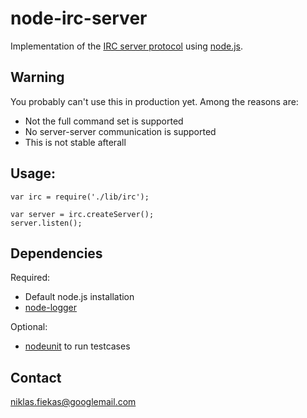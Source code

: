 node-irc-server
===============
Implementation of the
[IRC server protocol](http://www.apps.ietf.org/rfc/rfc2812.html) using
[node.js](http://nodejs.org).

Warning
-------
You probably can't use this in production yet. Among the reasons are:

- Not the full command set is supported
- No server-server communication is supported
- This is not stable afterall

Usage:
------

    var irc = require('./lib/irc');
    
    var server = irc.createServer();
    server.listen();

Dependencies
------------
Required:

- Default node.js installation
- [node-logger](https://github.com/quirkey/node-logger)

Optional:

- [nodeunit](https://github.com/caolan/nodeunit) to run testcases

Contact
-------
[niklas.fiekas@googlemail.com](mailto://niklas.fiekas@googlemail.com)
